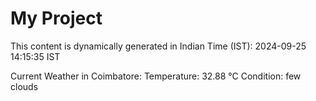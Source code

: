 # My Project

This content is dynamically generated in Indian Time (IST): 2024-09-25 14:15:35 IST


Current Weather in Coimbatore:
Temperature: 32.88 °C
Condition: few clouds
